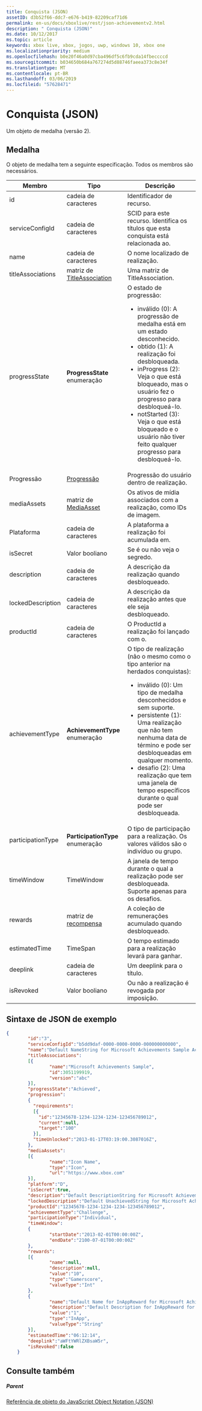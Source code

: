 ```yaml
---
title: Conquista (JSON)
assetID: d3b52f66-ddc7-e676-b419-82209caf71d6
permalink: en-us/docs/xboxlive/rest/json-achievementv2.html
description: " Conquista (JSON)"
ms.date: 10/12/2017
ms.topic: article
keywords: xbox live, xbox, jogos, uwp, windows 10, xbox one
ms.localizationpriority: medium
ms.openlocfilehash: b0e20f46a0d97cba496df5c6fb9cda14fbeccccd
ms.sourcegitcommit: b034650b684a767274d5d88746faeea373c8e34f
ms.translationtype: MT
ms.contentlocale: pt-BR
ms.lasthandoff: 03/06/2019
ms.locfileid: "57628471"
---
```

# <a name="achievement-json"></a>Conquista (JSON)
Um objeto de medalha (versão 2).
<a id="ID4EN"></a>


## <a name="achievement"></a>Medalha

O objeto de medalha tem a seguinte especificação. Todos os membros são necessários.

| Membro| Tipo| Descrição|
| --- | --- | --- |
| id| cadeia de caracteres| Identificador de recurso.|
| serviceConfigId| cadeia de caracteres| SCID para este recurso. Identifica os títulos que esta conquista está relacionada ao. |
| name| cadeia de caracteres| O nome localizado de realização.|
| titleAssociations| matriz de [TitleAssociation](json-titleassociation.md)| Uma matriz de TitleAssociation.|
| progressState| **ProgressState** enumeração| O estado de progressão: <ul><li>inválido (0): A progressão de medalha está em um estado desconhecido.</li><li>obtido (1): A realização foi desbloqueada.</li><li>inProgress (2): Veja o que está bloqueado, mas o usuário fez o progresso para desbloqueá-lo.</li><li>notStarted (3): Veja o que está bloqueado e o usuário não tiver feito qualquer progresso para desbloqueá-lo.</li></ul> | 
| Progressão| [Progressão](json-progression.md)| Progressão do usuário dentro de realização.|
| mediaAssets| matriz de [MediaAsset](json-mediaasset.md)| Os ativos de mídia associados com a realização, como IDs de imagem. |
| Plataforma| cadeia de caracteres| A plataforma a realização foi acumulada em.|
| isSecret| Valor booliano| Se é ou não veja o segredo.|
| description| cadeia de caracteres| A descrição da realização quando desbloqueado.|
| lockedDescription| cadeia de caracteres| A descrição da realização antes que ele seja desbloqueado.|
| productId| cadeia de caracteres| O ProductId a realização foi lançado com o.|
| achievementType| **AchievementType** enumeração| O tipo de realização (não o mesmo como o tipo anterior na herdados conquistas): <ul><li>inválido (0): Um tipo de medalha desconhecidos e sem suporte.</li><li>persistente (1): Uma realização que não tem nenhuma data de término e pode ser desbloqueadas em qualquer momento.</li><li>desafio (2): Uma realização que tem uma janela de tempo específicos durante o qual pode ser desbloqueada.</li></ul> |
| participationType| **ParticipationType** enumeração| O tipo de participação para a realização. Os valores válidos são o indivíduo ou grupo.|
| timeWindow| TimeWindow| A janela de tempo durante o qual a realização pode ser desbloqueada. Suporte apenas para os desafios.|
| rewards| matriz de [recompensa](json-reward.md)| A coleção de remunerações acumulado quando desbloqueado.|
| estimatedTime| TimeSpan| O tempo estimado para a realização levará para ganhar.|
| deeplink| cadeia de caracteres| Um deeplink para o título.|
| isRevoked| Valor booliano| Ou não a realização é revogada por imposição.|

<a id="ID4EIAAC"></a>


## <a name="sample-json-syntax"></a>Sintaxe de JSON de exemplo


```json
{
        "id":"3",
        "serviceConfigId":"b5dd9daf-0000-0000-0000-000000000000",
        "name":"Default NameString for Microsoft Achievements Sample Achievement 3",
        "titleAssociations":
        [{
                "name":"Microsoft Achievements Sample",
                "id":3051199919,
                "version":"abc"
        }],
        "progressState":"Achieved",
        "progression":
        {
          "requirements":
          [{
            "id":"12345678-1234-1234-1234-123456789012",
            "current":null,
            "target":"100"
          }],
          "timeUnlocked":"2013-01-17T03:19:00.3087016Z",
        },
        "mediaAssets":
        [{
                "name":"Icon Name",
                "type":"Icon",
                "url":"https://www.xbox.com"
        }],
        "platform":"D",
        "isSecret":true,
        "description":"Default DescriptionString for Microsoft Achievements Sample Achievement 3",
        "lockedDescription":"Default UnachievedString for Microsoft Achievements Sample Achievement 3",
        "productId":"12345678-1234-1234-1234-123456789012",
        "achievementType":"Challenge",
        "participationType":"Individual",
        "timeWindow":
        {
                "startDate":"2013-02-01T00:00:00Z",
                "endDate":"2100-07-01T00:00:00Z"
        },
        "rewards":
        [{
                "name":null,
                "description":null,
                "value":"10",
                "type":"Gamerscore",
                "valueType":"Int"
        },
        {
                "name":"Default Name for InAppReward for Microsoft Achievements Sample Achievement 3",
                "description":"Default Description for InAppReward for Microsoft Achievements Sample Achievement 3",
                "value":"1",
                "type":"InApp",
                "valueType":"String"
        }],
        "estimatedTime":"06:12:14",
        "deeplink":"aWFtYWRlZXBsaW5r",
        "isRevoked":false
    }

```


<a id="ID4ERAAC"></a>


## <a name="see-also"></a>Consulte também

<a id="ID4ETAAC"></a>


##### <a name="parent"></a>Parent

[Referência de objeto do JavaScript Object Notation (JSON)](atoc-xboxlivews-reference-json.md)
